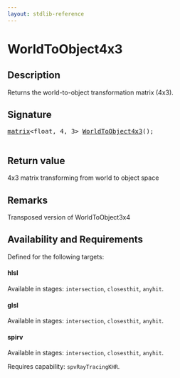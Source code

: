```yaml
---
layout: stdlib-reference
---
```


# WorldToObject4x3

## Description

Returns the world-to-object transformation matrix (4x3).



## Signature 

<pre>
<a href="index.html" class="code_type">matrix</a>&lt;<span class="code_keyword">float</span>, 4, 3&gt; <a href="worldtoobject4x3-057.html">WorldToObject4x3</a>();

</pre>

## Return value
4x3 matrix transforming from world to object space

## Remarks
Transposed version of WorldToObject3x4


## Availability and Requirements

Defined for the following targets:

#### hlsl
Available in stages: `intersection`, `closesthit`, `anyhit`.

#### glsl
Available in stages: `intersection`, `closesthit`, `anyhit`.

#### spirv
Available in stages: `intersection`, `closesthit`, `anyhit`.

Requires capability: `spvRayTracingKHR`.


